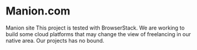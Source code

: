 # Manion.com
Manion site
This project is tested with BrowserStack.
We are working to build some cloud platforms that may change the view of freelancing in our native area. 
Our projects has no bound. 
